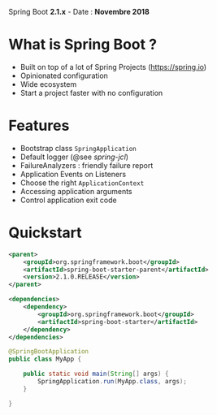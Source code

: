 Spring Boot **2.1.x** - Date : **Novembre 2018**

# What is Spring Boot ?

* Built on top of a lot of Spring Projects (https://spring.io)
* Opinionated configuration
* Wide ecosystem
* Start a project faster with no configuration

# Features

* Bootstrap class `SpringApplication`
* Default logger (@see *spring-jcl*)
* FailureAnalyzers : friendly failure report
* Application Events on Listeners
* Choose the right `ApplicationContext`
* Accessing application arguments
* Control application exit code

# Quickstart

```xml
<parent>
    <groupId>org.springframework.boot</groupId>
    <artifactId>spring-boot-starter-parent</artifactId>
    <version>2.1.0.RELEASE</version>
</parent>

<dependencies>
    <dependency>
        <groupId>org.springframework.boot</groupId>
        <artifactId>spring-boot-starter</artifactId>
    </dependency>
</dependencies>
```

```Java
@SpringBootApplication
public class MyApp {

	public static void main(String[] args) {
		SpringApplication.run(MyApp.class, args);
	}

}
```
